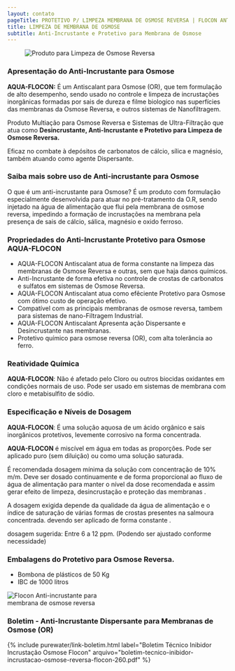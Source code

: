 ```yaml
---
layout: contato
pageTitle: PROTETIVO P/ LIMPEZA MEMBRANA DE OSMOSE REVERSA | FLOCON ANTI-INCRUSTANTE OSMOSE |PUREWATER EFLUENTES
title: LIMPEZA DE MEMBRANA DE OSMOSE
subtitle: Anti-Incrustante e Protetivo para Membrana de Osmose
---
```

<figure class="figure">
  <img src="../../website/images/protetivo para limpeza osmose reversa.jpg" class="figure-img img-fluid rounded" alt="Produto para Limpeza de Osmose Reversa" style="max-width: 90%;">
</figure>

### Apresentação do Anti-Incrustante para Osmose

**AQUA-FLOCON:** É um Antiscalant para Osmose (OR), que tem formulação de alto desempenho, sendo usado no controle e limpeza de incrustações inorgânicas formadas por sais de dureza e filme biologico nas superfícies das membranas da Osmose Reversa, e outros sistemas de Nanofiltragem. 

Produto Multiação para Osmose Reversa e Sistemas de Ultra-Filtração que atua como **Desincrustante, Anti-Incrustante e Protetivo para Limpeza de Osmose Reversa.**

Eficaz no combate à depósitos de carbonatos de cálcio, sílica e magnésio, também atuando como agente Dispersante.

### Saiba mais sobre uso de Anti-incrustante para Osmose

O que é um anti-incrustante para Osmose? É um produto com formulação especialmente desenvolvida para atuar no pré-tratamento da O.R, sendo injetado na água de alimentação que flui pela membrana de osmose reversa, impedindo a formação de incrustações na membrana pela presença de sais de cálcio, sálica, magnésio e oxido ferroso.

### Propriedades do Anti-Incrustante Protetivo para Osmose AQUA-FLOCON

>
- AQUA-FLOCON Antiscalant atua de forma constante na limpeza das membranas de Osmose Reversa e outras, sem que haja danos químicos.  
- Anti-Incrustante de forma efetiva no controle de crostas de carbonatos e sulfatos em sistemas de Osmose Reversa.
- AQUA-FLOCON Antiscalant atua como efêciente Protetivo para Osmose com ótimo custo de operação efetivo.
- Compatível com as principais membranas de osmose reversa, tambem para sistemas de nano-Filtragem Industrial. 
- AQUA-FLOCON Antiscalant Apresenta ação Dispersante e Desincrustante nas membranas.
- Protetivo químico para osmose reversa (OR), com alta tolerância ao ferro.
>

### Reatividade Química 

**AQUA-FLOCON**: Não é afetado pelo Cloro ou outros biocidas oxidantes em condições normais de uso. Pode ser usado em sistemas de membrana com cloro e metabisulfito de sódio.

### Especificação e Níveis de Dosagem

**AQUA-FLOCON**: É uma solução aquosa de um ácido orgânico e sais inorgânicos protetivos, levemente corrosivo na forma concentrada. 

**AQUA-FLOCON** é miscível em água em todas as proporções. Pode ser aplicado puro (sem diluição) ou como uma solução saturada. 

É recomendada dosagem mínima da solução com concentração de 10% m/m. 
Deve ser dosado continuamente e de forma proporcional ao fluxo de água de alimentação para manter o nível da dose recomendada e assim gerar efeito de limpeza, desincrustação e proteção das membranas . 

A dosagem exigida depende da qualidade da água de alimentação e o índice de saturação de várias formas de crostas presentes na salmoura concentrada. devendo ser aplicado de forma constante .

dosagem sugerida: Entre 6 a 12 ppm. (Podendo ser ajustado conforme necessidade)

### Embalagens do Protetivo para Osmose Reversa.

- Bombona de plásticos de 50 Kg 
- IBC de 1000 litros

<img class="img-responsive pull-Right" style="max-width: 48%;" src="../../website/images/Anti-Incrustante para Osmose Flocon.png" alt="Flocon Anti-incrustante para membrana de osmose reversa">

### Boletim - Anti-Incrustante Dispersante para Membranas de Osmose (OR)

{% include purewater/link-boletim.html 
   label="Boletim Técnico Inibidor Incrustação Osmose Flocon" 
   arquivo="boletim-tecnico-inibidor-incrustacao-osmose-reversa-flocon-260.pdf" %}
     
   
